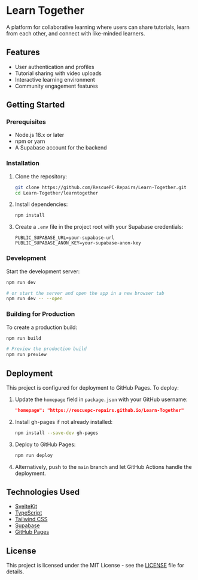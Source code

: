 # Learn Together

A platform for collaborative learning where users can share tutorials, learn from each other, and connect with like-minded learners.

## Features

- User authentication and profiles
- Tutorial sharing with video uploads
- Interactive learning environment
- Community engagement features

## Getting Started

### Prerequisites

- Node.js 18.x or later
- npm or yarn
- A Supabase account for the backend

### Installation

1. Clone the repository:
   ```bash
   git clone https://github.com/RescuePC-Repairs/Learn-Together.git
   cd Learn-Together/learntogether
   ```

2. Install dependencies:
   ```bash
   npm install
   ```

3. Create a `.env` file in the project root with your Supabase credentials:
   ```
   PUBLIC_SUPABASE_URL=your-supabase-url
   PUBLIC_SUPABASE_ANON_KEY=your-supabase-anon-key
   ```

### Development

Start the development server:

```bash
npm run dev

# or start the server and open the app in a new browser tab
npm run dev -- --open
```

### Building for Production

To create a production build:

```bash
npm run build

# Preview the production build
npm run preview
```

## Deployment

This project is configured for deployment to GitHub Pages. To deploy:

1. Update the `homepage` field in `package.json` with your GitHub username:
   ```json
   "homepage": "https://rescuepc-repairs.github.io/Learn-Together"
   ```

2. Install gh-pages if not already installed:
   ```bash
   npm install --save-dev gh-pages
   ```

3. Deploy to GitHub Pages:
   ```bash
   npm run deploy
   ```

4. Alternatively, push to the `main` branch and let GitHub Actions handle the deployment.

## Technologies Used

- [SvelteKit](https://kit.svelte.dev/)
- [TypeScript](https://www.typescriptlang.org/)
- [Tailwind CSS](https://tailwindcss.com/)
- [Supabase](https://supabase.com/)
- [GitHub Pages](https://pages.github.com/)

## License

This project is licensed under the MIT License - see the [LICENSE](LICENSE) file for details.
